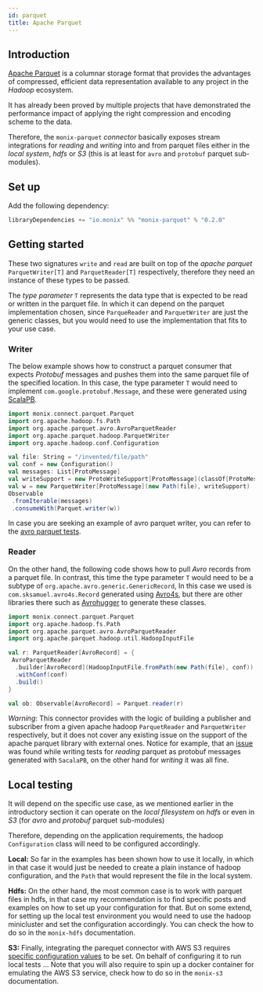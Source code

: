 ```yaml
---
id: parquet
title: Apache Parquet
---
```


## Introduction
[Apache Parquet](http://parquet.apache.org/) is a columnar storage format that provides the advantages of compressed, efficient data representation available to any project in the _Hadoop_ ecosystem.

 It has already been proved by multiple projects that have demonstrated the performance impact of applying the right compression and encoding scheme to the data.
  
Therefore, the `monix-parquet` _connector_ basically exposes stream integrations for _reading_ and _writing_ into and from parquet files either in the _local system_, _hdfs_ or _S3_ (this is at least for `avro` and `protobuf` parquet sub-modules).
 
## Set up

Add the following dependency:
 
 ```scala
 libraryDependencies += "io.monix" %% "monix-parquet" % "0.2.0"
 ```

## Getting started

These two signatures `write` and `read` are built on top of the _apache parquet_  `ParquetWriter[T]` and `ParquetReader[T]` respectively, therefore they need an instance of these types to be passed.

The _type parameter_ `T` represents the data type that is expected to be read or written in the parquet file.
In which it can depend on the parquet implementation chosen, since `ParqueReader` and `ParquetWriter` are just the 
 generic classes, but you would need to use the implementation that fits to your use case.

  
### Writer

The below example shows how to construct a parquet consumer that expects _Protobuf_ messages and pushes 
them into the same parquet file of the specified location.
In this case, the type parameter `T` would need to implement `com.google.protobuf.Message`, 
and these were generated using [ScalaPB](https://scalapb.github.io/).

```scala
import monix.connect.parquet.Parquet
import org.apache.hadoop.fs.Path
import org.apache.parquet.avro.AvroParquetReader
import org.apache.parquet.hadoop.ParquetWriter
import org.apache.hadoop.conf.Configuration

val file: String = "/invented/file/path"
val conf = new Configuration()
val messages: List[ProtoMessage] 
val writeSupport = new ProtoWriteSupport[ProtoMessage](classOf[ProtoMessage])
val w = new ParquetWriter[ProtoMessage](new Path(file), writeSupport)
Observable
 .fromIterable(messages)
 .consumeWith(Parquet.writer(w))

```

In case you are seeking an example of avro parquet writer, you can refer to the [avro parquet tests](/parquet/src/test/scala/monix/connect/parquet/AvroParquetSpec.scala). 

### Reader

On the other hand, the following code shows how to pull _Avro_ records from a parquet file.
In contrast, this time the type parameter `T` would need to be a subtype of `org.apache.avro.generic.GenericRecord`, 
In this case we used  is `com.sksamuel.avro4s.Record` generated using [Avro4s](https://github.com/sksamuel/avro4s),
 but there are other libraries there such as [Avrohugger](https://github.com/julianpeeters/avrohugger) to generate these classes.

```scala
import monix.connect.parquet.Parquet
import org.apache.hadoop.fs.Path
import org.apache.parquet.avro.AvroParquetReader
import org.apache.parquet.hadoop.util.HadoopInputFile

val r: ParquetReader[AvroRecord] = {
 AvroParquetReader
  .builder[AvroRecord](HadoopInputFile.fromPath(new Path(file), conf))
  .withConf(conf)
  .build()
}

val ob: Observable[AvroRecord] = Parquet.reader(r)

```

_Warning_: This connector provides with the logic of building a publisher and subscriber from a given apache hadoop `ParquetReader` and `ParquetWriter` respectively,
but it does not cover any existing issue on the support of the apache parquet library with external ones.
Notice for example, that an [issue](https://github.com/scalapb/ScalaPB/issues/844) was found while writing tests for _reading_ parquet as protobuf messages generated with `SacalaPB`, on the other hand for _writing_ it was all fine. 

## Local testing

It will depend on the specific use case, as we mentioned earlier in the introductory section it can operate on the _local filesystem_ on _hdfs_ or even in _S3_ (for _avro_ and _protobuf_ parquet sub-modules)

Therefore, depending on the application requirements, the hadoop `Configuration` class will need to be configured accordingly.
 
__Local:__ So far in the examples has been shown how to use it locally, in which in that case it would just be needed to create a plain instance of hadoop configuration, and the `Path` that would 
 represent the file in the local system. 

__Hdfs:__ On the other hand, the most common case is to work with parquet files in hdfs, in that case my recommendation is to find specific posts and examples on how to set up your configuration for that.
But on some extend, for setting up the local test environment you would need to use the hadoop minicluster and set the configuration accordingly. 
You can check the how to do so in the `monix-hdfs` documentation. 

__S3:__ Finally, integrating the parequet connector with AWS S3 requires [specific configuration values](https://hadoop.apache.org/docs/current/hadoop-aws/tools/hadoop-aws/index.html) to be set. On behalf of configuring it 
to run local tests ... 
Note that you will also require to spin up a docker container for emulating the AWS S3 service, check how to do so in the `monix-s3` documentation. 
